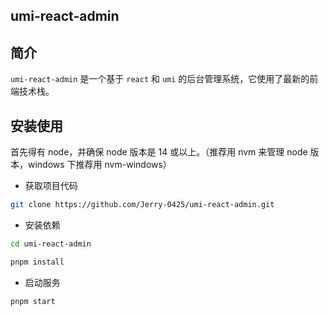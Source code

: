 ## umi-react-admin

## 简介

`umi-react-admin` 是一个基于 `react` 和 `umi` 的后台管理系统，它使用了最新的前端技术栈。

## 安装使用

首先得有 node，并确保 node 版本是 14 或以上。（推荐用 nvm 来管理 node 版本，windows 下推荐用 nvm-windows）

- 获取项目代码

```bash
git clone https://github.com/Jerry-0425/umi-react-admin.git
```

- 安装依赖

```bash
cd umi-react-admin

pnpm install
```

- 启动服务

```bash
pnpm start
```
